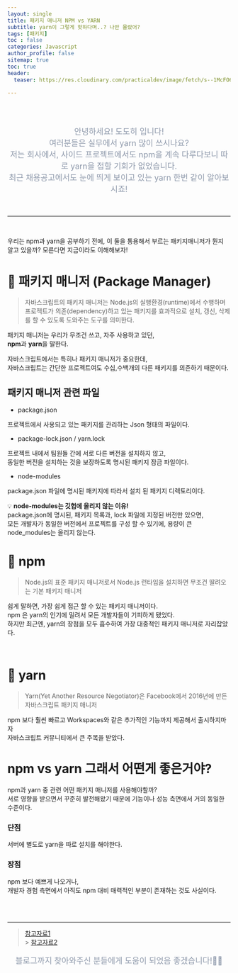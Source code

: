 ```yaml
---
layout: single
title: 패키지 매니저 NPM vs YARN
subtitle: yarn이 그렇게 핫하다며..? 나만 몰랐어?
tags: [패키지]
toc : false
categories: Javascript
author_profile: false
sitemap: true
toc: true
header:
  teaser: https://res.cloudinary.com/practicaldev/image/fetch/s--1McFO6SV--/c_imagga_scale,f_auto,fl_progressive,h_420,q_auto,w_1000/https://dev-to-uploads.s3.amazonaws.com/uploads/articles/epihybt5pjqger57cvdj.png

---
```


<br/>
<br/>

<p align="center"  style="color:#8E99AB; font-size :18px">안녕하세요! 도도히 입니다! <br/>여러분들은 실무에서 yarn 많이 쓰시나요?<br/>
저는 회사에서, 사이드 프로젝트에서도 npm을 계속 다루다보니 따로 yarn을 접할 기회가 없었습니다.<br/>
최근 채용공고에서도 눈에 띄게 보이고 있는 yarn 한번 같이 알아보시죠! </p>

<br/>

---

<br/>

우리는 npm과 yarn을 공부하기 전에, 이 둘을 통용해서 부르는 패키지매니저가 뭔지 알고 있을까?
모른다면 지금이라도 이해해보자!

# 📌 패키지 매니저 (Package Manager)

> 자바스크립트의 패키지 매니저는 Node.js의 실행환경(runtime)에서 수행하며 프로젝트가 의존(dependency)하고 있는 패키지를 효과적으로 설치, 갱신, 삭제를 할 수 있도록 도와주는 도구를 의미한다.

패키지 매니저는 우리가 무조건 쓰고, 자주 사용하고 있던,<br/>
**npm**과 **yarn**을 말한다.

자바스크립트에서는 특히나 패키지 매니저가 중요한데,<br/>
자바스크립트는 간단한 프로젝트여도 수십,수백개의 다른 패키지를 의존하기 때문이다.

## 패키지 매니저 관련 파일

- package.json

프로젝트에서 사용되고 있는 패키지를 관리하는 Json 형태의 파일이다.

- package-lock.json / yarn.lock

프로젝트 내에서 팀원들 간에 서로 다른 버전을 설치하지 않고,<br/>
동일한 버전을 설치하는 것을 보장하도록 명시된 패키지 잠금 파일이다.

- node-modules

package.json 파일에 명시된 패키지에 따라서 설치 된 패키지 디렉토리이다.<br/>

💡 **node-modules는 깃헙에 올리지 않는 이유!**<br/>
package.json에 명시된, 패키지 목록과, lock 파일에 지정된 버전만 있으면,<br/>
모든 개발자가 동일한 버전에서 프로젝트를 구성 할 수 있기에, 용량이 큰 node_modules는 올리지 않는다.

# 📌 npm

> Node.js의 표준 패키지 매니저로서 Node.js 런타임을 설치하면 무조건 딸려오는 기본 패키지 매니저

쉽게 말하면, 가장 쉽게 접근 할 수 있는 패키지 매니저이다.<br/>
npm 은 yarn의 인기에 밀려서 모든 개발자들이 기피하게 됐었다.<br/>
하지만 최근엔, yarn의 장점을 모두 흡수하여 가장 대중적인 패키지 매니저로 자리잡았다.<br/>

<br/>

# 📌 yarn

> Yarn(Yet Another Resource Negotiator)은 Facebook에서 2016년에 만든 자바스크립트 패키지 매니저

npm 보다 훨씬 빠르고 Workspaces와 같은 추가적인 기능까지 제공해서 출시하지마자<br/>
자바스크립트 커뮤니티에서 큰 주목을 받았다.

# npm vs yarn 그래서 어떤게 좋은거야?

npm과 yarn 중 관련 어떤 패키지 매니저를 사용해야할까?<br/>
서로 영향을 받으면서 꾸준히 발전해왔기 때문에 기능이나 성능 측면에서 거의 동일한 수준이다.

### 단점

서버에 별도로 yarn을 따로 설치를 해야한다.

### 장점

npm 보다 예쁘게 나오거나, <br/>개발자 경험 측면에서 아직도 npm 대비 매력적인 부분이 존재하는 것도 사실이다.

<br/>
<br/>

---

> [참고자료1](https://adjh54.tistory.com/47)<br/> > [참고자료2](https://www.daleseo.com/js-package-manager/)<br/>

<p align="center"  style="color:#8E99AB; font-size :18px">블로그까지 찾아와주신 분들에게 도움이 되었음 좋겠습니다!🙇‍♀️ </p>

<br/><br/>
